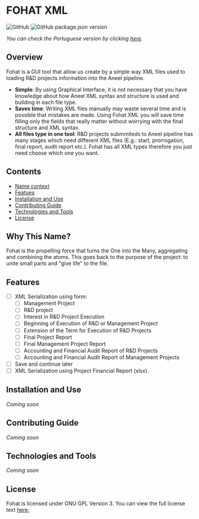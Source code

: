# FOHAT XML

![GitHub](https://img.shields.io/github/license/Alessandro-Miranda/fohat-xml)
![GitHub package.json version](https://img.shields.io/github/package-json/v/Alessandro-Miranda/fohat-xml)

*You can check the Portuguese version by clicking [here](./docs/README_pt.md).*

## Overview

Fohat is a GUI tool that allow us create by a simple way XML files used to loading R&D projects information into the Aneel pipeline.

- **Simple**: By using Graphical Interface, it is not necessary that you have knowledge about how Aneel XML syntax and structure is used and building in each file type.
- **Saves time**: Writing XML files manually may waste several time and is possible that mistakes are made. Using Fohat XML you will save time filling only the fields that really matter without worrying with the final structure and XML syntax.
- **All files type in one tool**: R&D projects submmiteds to Aneel pipeline has many stages which need different XML files (E.g.: start, prorrogation, final report, audit report etc.). Fohat has all XML types therefore you just need choose which one you want.

## Contents

- [Name context](#why-this-name)
- [Featues](#features)
- [Installation and Use](#installation-and-use)
- [Contributing Guide](#contributing-guide)
- [Technologies and Tools](#technologies-and-tools)
- [License](#license)

## Why This Name?

Fohat is the propelling force that turns the One into the Many, aggregating and combining the atoms. This goes back to the purpose of the project: to unite small parts and "give life" to the file.

## Features

- [ ] XML Serialization using form:
  - [ ] Management Project
  - [ ] R&D project
  - [ ] Interest in R&D Project Execution
  - [ ] Beginning of Execution of R&D or Management Project
  - [ ] Extension of the Term for Execution of R&D Projects
  - [ ] Final Project Report
  - [ ] Final Management Project Report
  - [ ] Accounting and Financial Audit Report of R&D Projects
  - [ ] Accounting and Financial Audit Report of Management Projects
- [ ] Save and continue later
- [ ] XML Serialization using Project Financial Report (xlsx).

## Installation and Use

*Coming soon*

## Contributing Guide

*Coming soon*

## Technologies and Tools

*Coming soon*

## License

Fohat is licensed under GNU GPL Version 3. You can view the full license text [here](./LICENSE);